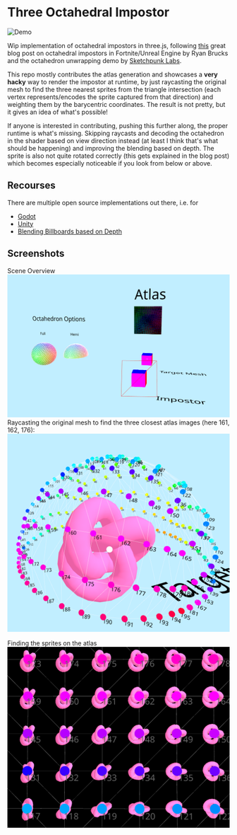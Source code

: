 # Three Octahedral Impostor

![Demo](./public/screenshots/demo.gif)

Wip implementation of octahedral impostors in three.js, following [this](https://shaderbits.com/blog/octahedral-impostors)
great blog post on octahedral impostors in Fortnite/Unreal Engine by Ryan Brucks and the octahedron unwrapping demo by 
[Sketchpunk Labs](https://github.com/sketchpunklabs).   

This repo mostly contributes the atlas generation and showcases a **very hacky** way to render the impostor at runtime, 
by just raycasting the original mesh to find the three nearest sprites from the triangle intersection 
(each vertex represents/encodes the sprite captured from that direction) and weighting them by the barycentric coordinates. 
The result is not pretty, but it gives an idea of what's possible!

If anyone is interested in contributing, pushing this further along, the proper runtime is what's missing. 
Skipping raycasts and decoding the octahedron in the shader based on view direction instead (at least I think that's what should be happening)
and improving the blending based on depth. The sprite is also not quite rotated correctly (this gets explained in the blog post)
which becomes especially noticeable if you look from below or above.


## Recourses
There are multiple open source implementations out there, i.e. for 
- [Godot](https://github.com/wojtekpil/Godot-Octahedral-Impostors)
- [Unity](https://github.com/MaxRoetzler/IMP)
- [Blending Billboards based on Depth](https://community.khronos.org/t/minimizing-blended-billboard-popping/41471/7)


## Screenshots
Scene Overview
![Overview](./public/screenshots/overview.png)
Raycasting the original mesh to find the three closest atlas images (here 161, 162, 176):  
![Mesh Raycast](./public/screenshots/raycast.png)

Finding the sprites on the atlas
![Atlas Closeup](./public/screenshots/atlas.png)

